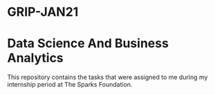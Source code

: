 # GRIP-JAN21
# Data Science And Business Analytics 
This repository contains the tasks that were assigned to me during my internship period at The Sparks Foundation. 
